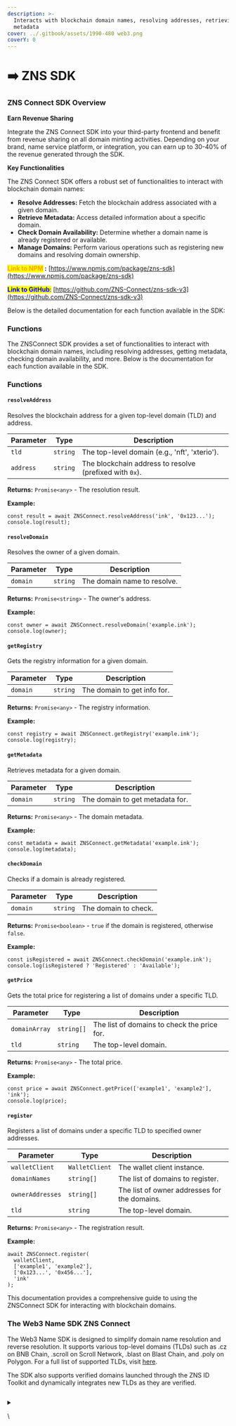 ```yaml
---
description: >-
  Interacts with blockchain domain names, resolving addresses, retrieving
  metadata
cover: ../.gitbook/assets/1990-480 web3.png
coverY: 0
---
```


# ➡️ ZNS SDK

### ZNS Connect SDK Overview

**Earn Revenue Sharing**

Integrate the ZNS Connect SDK into your third-party frontend and benefit from revenue sharing on all domain minting activities. Depending on your brand, name service platform, or integration, you can earn up to 30-40% of the revenue generated through the SDK.

**Key Functionalities**

The ZNS Connect SDK offers a robust set of functionalities to interact with blockchain domain names:

* **Resolve Addresses:** Fetch the blockchain address associated with a given domain.
* **Retrieve Metadata:** Access detailed information about a specific domain.
* **Check Domain Availability:** Determine whether a domain name is already registered or available.
* **Manage Domains:** Perform various operations such as registering new domains and resolving domain ownership.

<mark style="color:orange;">**Link to NPM**</mark>**&#x20;:** [https://www.npmjs.com/package/zns-sdk](https://www.npmjs.com/package/zns-sdk)

<mark style="color:blue;">**Link to GitHub**</mark><mark style="color:blue;">:</mark> [https://github.com/ZNS-Connect/zns-sdk-v3](https://github.com/ZNS-Connect/zns-sdk-v3)

Below is the detailed documentation for each function available in the SDK:

### Functions

The ZNSConnect SDK provides a set of functionalities to interact with blockchain domain names, including resolving addresses, getting metadata, checking domain availability, and more. Below is the documentation for each function available in the SDK.

### Functions



#### `resolveAddress`



Resolves the blockchain address for a given top-level domain (TLD) and address.

| Parameter | Type     | Description                                             |
| --------- | -------- | ------------------------------------------------------- |
| `tld`     | `string` | The top-level domain (e.g., 'nft', 'xterio').           |
| `address` | `string` | The blockchain address to resolve (prefixed with `0x`). |

**Returns:** `Promise<any>` - The resolution result.

**Example:**

```
const result = await ZNSConnect.resolveAddress('ink', '0x123...');
console.log(result);
```

#### `resolveDomain`



Resolves the owner of a given domain.

| Parameter | Type     | Description                 |
| --------- | -------- | --------------------------- |
| `domain`  | `string` | The domain name to resolve. |

**Returns:** `Promise<string>` - The owner's address.

**Example:**

```
const owner = await ZNSConnect.resolveDomain('example.ink');
console.log(owner);
```

#### `getRegistry`



Gets the registry information for a given domain.

| Parameter | Type     | Description                 |
| --------- | -------- | --------------------------- |
| `domain`  | `string` | The domain to get info for. |

**Returns:** `Promise<any>` - The registry information.

**Example:**

```
const registry = await ZNSConnect.getRegistry('example.ink');
console.log(registry);
```

#### `getMetadata`



Retrieves metadata for a given domain.

| Parameter | Type     | Description                     |
| --------- | -------- | ------------------------------- |
| `domain`  | `string` | The domain to get metadata for. |

**Returns:** `Promise<any>` - The domain metadata.

**Example:**

```
const metadata = await ZNSConnect.getMetadata('example.ink');
console.log(metadata);
```

#### `checkDomain`



Checks if a domain is already registered.

| Parameter | Type     | Description          |
| --------- | -------- | -------------------- |
| `domain`  | `string` | The domain to check. |

**Returns:** `Promise<boolean>` - `true` if the domain is registered, otherwise `false`.

**Example:**

```
const isRegistered = await ZNSConnect.checkDomain('example.ink');
console.log(isRegistered ? 'Registered' : 'Available');
```

#### `getPrice`



Gets the total price for registering a list of domains under a specific TLD.

| Parameter     | Type       | Description                                 |
| ------------- | ---------- | ------------------------------------------- |
| `domainArray` | `string[]` | The list of domains to check the price for. |
| `tld`         | `string`   | The top-level domain.                       |

**Returns:** `Promise<any>` - The total price.

**Example:**

```
const price = await ZNSConnect.getPrice(['example1', 'example2'], 'ink');
console.log(price);
```

#### `register`



Registers a list of domains under a specific TLD to specified owner addresses.

| Parameter        | Type           | Description                                  |
| ---------------- | -------------- | -------------------------------------------- |
| `walletClient`   | `WalletClient` | The wallet client instance.                  |
| `domainNames`    | `string[]`     | The list of domains to register.             |
| `ownerAddresses` | `string[]`     | The list of owner addresses for the domains. |
| `tld`            | `string`       | The top-level domain.                        |

**Returns:** `Promise<any>` - The registration result.

**Example:**

```
await ZNSConnect.register(
  walletClient,
  ['example1', 'example2'],
  ['0x123...', '0x456...'],
  'ink'
);
```

This documentation provides a comprehensive guide to using the ZNSConnect SDK for interacting with blockchain domains.

### The Web3 Name SDK ZNS Connect

The Web3 Name SDK is designed to simplify domain name resolution and reverse resolution. It supports various top-level domains (TLDs) such as .cz on BNB Chain, .scroll on Scroll Network, .blast on Blast Chain, and .poly on Polygon. For a full list of supported TLDs, visit [here](https://docs.znsconnect.io/developer-guide/contract-address).&#x20;

The SDK also supports verified domains launched through the ZNS ID Toolkit and dynamically integrates new TLDs as they are verified.



```
```

<details>

<summary></summary>



</details>

\
